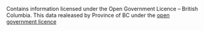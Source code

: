 Contains information licensed under the Open Government Licence – British Columbia.
This data realeased by Province of BC under the 
[open government licence](https://www2.gov.bc.ca/gov/content/data/open-data/open-government-licence-bc)
